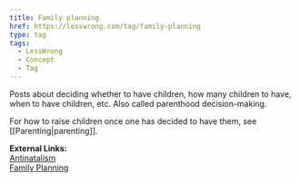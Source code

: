 ```yaml
---
title: Family planning
href: https://lesswrong.com/tag/family-planning
type: tag
tags:
  - LessWrong
  - Concept
  - Tag
---
```


Posts about deciding whether to have children, how many children to have, when to have children, etc. Also called parenthood decision-making.

For how to raise children once one has decided to have them, see [[Parenting|parenting]].

**External Links:**  
[Antinatalism](https://en.wikipedia.org/wiki/Antinatalism)  
[Family Planning](https://en.wikipedia.org/wiki/Family_planning)